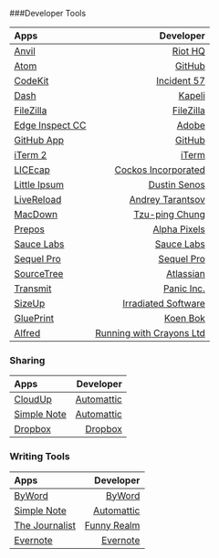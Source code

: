 ###Developer Tools

| Apps                                                  | Developer                                                      |
| :-------------                                        | -------------:                                                 |
| [Anvil](http://anvilformac.com)                       | [Riot HQ](http://riothq.com)                                   |
| [Atom](http://atom.io)                                | [GitHub](http://github.com)                                    |
| [CodeKit](https://incident57.com/codekit)             | [Incident 57](https://incident57.com/codekit)                  |
| [Dash](http://kapeli.com/dash)                        | [Kapeli](http://kapeli.com)                                    |
| [FileZilla](https://filezilla-project.org)            | [FileZilla](https://filezilla-project.org)                     |
| [Edge Inspect CC](http://html.adobe.com/edge/inspect) | [Adobe](https://adobe.com)                                     |
| [GitHub App](https://mac.github.com)                  | [GitHub](http://http://github.com)                             |
| [iTerm 2](http://www.iterm2.com)                      | [iTerm](http://www.iterm2.com)                                 |
| [LICEcap](http://www.cockos.com/licecap)              | [Cockos Incorporated](http://www.cockos.com)                   |
| [Little Ipsum](http://littleipsum.com)                | [Dustin Senos](http://dustinsenos.com)                         |
| [LiveReload](http://livereload.com)                   | [Andrey Tarantsov](http://tarantsov.com)                       |
| [MacDown](http://macdown.uranusjr.com/)               | [Tzu-ping Chung](https://uranusjr.com)                         |
| [Prepos](http://alphapixels.com/prepros)              | [Alpha Pixels](http://alphapixels.com/prepros)                 |
| [Sauce Labs](https://saucelabs.com/mac)               | [Sauce Labs](https://saucelabs.com)                            |
| [Sequel Pro](http://www.sequelpro.com)                | [Sequel Pro](http://www.sequelpro.com)                         |
| [SourceTree](http://www.sourcetreeapp.com)            | [Atlassian](http://atlassian.com)                              |
| [Transmit](https://panic.com/transmit)                | [Panic Inc.](https://panic.com)                                |
| [SizeUp](https://www.irradiatedsoftware.com/sizeup/)  | [Irradiated Software](https://www.irradiatedsoftware.com/)     |
| [GluePrint](http://glueprintapp.com/)                 | [Koen Bok](http://www.http://koenbok.com/)                     |
| [Alfred](http://www.alfredapp.com/)                   | [Running with Crayons Ltd](http://www.runningwithcrayons.com/) |

### Sharing
| Apps                                                  | Developer                                                      |
| :-------------                                        | -------------:                                                 |
| [CloudUp](http://cloudup.com)                         | [Automattic](http://automattic.com)                            |
| [Simple Note](http://simplenote.com)                  | [Automattic](http://automattic.com)                            |
| [Dropbox](http://dropbox.com)                         | [Dropbox](http://dropbox.com)                                  |



### Writing Tools
| Apps                                                  | Developer                                                      |
| :-------------                                        | -------------:                                                 |
| [ByWord](http://bywordapp.com)                        | [ByWord](http://bywordapp.com)                                 |
| [Simple Note](http://simplenote.com)                  | [Automattic](http://automattic.com)                            |
| [The Journalist](http://funnyrealm.com/)              | [Funny Realm](http://funnyrealm.com)                           |
| [Evernote](http://evernote.com/)                      | [Evernote](http://evernote.com/)                               |

